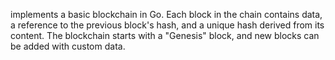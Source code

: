 implements a basic blockchain in Go. Each block in the chain contains data, a reference to the previous block's hash, and a unique hash derived from its content. The blockchain starts with a "Genesis" block, and new blocks can be added with custom data.
